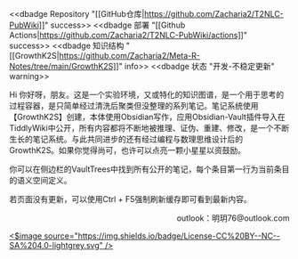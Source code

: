 <<dbadge Repository "[[GitHub仓库|https://github.com/Zacharia2/T2NLC-PubWiki]]" success>> <<dbadge 部署 "[[Github Actions|https://github.com/Zacharia2/T2NLC-PubWiki/actions]]" success>> <<dbadge 知识结构 "[[GrowthK2S|https://github.com/Zacharia2/Meta-R-Notes/tree/main/GrowthK2S]]" info>> <<dbadge 状态 "开发-不稳定更新" warning>>

Hi 你好呀，朋友。这是一个实验环境，又或特化的知识图谱，是一个用于思考的过程容器，是只简单经过清洗后聚类但没整理的系列笔记。笔记系统使用【GrowthK2S】创建，本体使用Obsidian写作，应用Obsidian-Vault插件导入在TiddlyWiki中公开，所有内容都将不断地被推理、证伪、重建、修改，是一个不断生长的笔记系统。与此共同进步的还有经过编程与数理思维设计后的GrowthK2S。如果你觉得尚可，也许可以点亮一颗小星星以资鼓励。

你可以在侧边栏的VaultTrees中找到所有公开的笔记，每个条目第一行为当前条目的语义空间定义。

若页面没有更新，可以使用Ctrl + F5强制刷新缓存即可看到最新内容。

<p align="right">outlook：明玥76@outlook.com</p>

<a href="http://creativecommons.org/licenses/by-nc-sa/4.0/">
<$image source="https://img.shields.io/badge/License-CC%20BY--NC--SA%204.0-lightgrey.svg" />
</a>